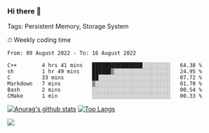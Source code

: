 ### Hi there 👋

Tags: Persistent Memory, Storage System

<!--

[![Anurag's github stats](https://github-readme-stats.vercel.app/api?username=wwyf)](https://github.com/anuraghazra/github-readme-stats)

[![Anurag's github stats](https://github-readme-stats.vercel.app/api?username=wwyf&count_private=true)](https://github.com/anuraghazra/github-readme-stats)


[![Top Langs](https://github-readme-stats.vercel.app/api/top-langs/?username=wwyf&count_private=true&&hide=jupyter%20notebook,html)](https://github.com/anuraghazra/github-readme-stats)



-->


⏱ Weekly coding time

<!--START_SECTION:waka-->

```text
From: 09 August 2022 - To: 16 August 2022

C++        4 hrs 41 mins   ████████████████░░░░░░░░░   64.38 %
sh         1 hr 49 mins    ██████▒░░░░░░░░░░░░░░░░░░   24.95 %
C          33 mins         ██░░░░░░░░░░░░░░░░░░░░░░░   07.72 %
Markdown   7 mins          ▒░░░░░░░░░░░░░░░░░░░░░░░░   01.70 %
Bash       2 mins          ░░░░░░░░░░░░░░░░░░░░░░░░░   00.54 %
CMake      1 min           ░░░░░░░░░░░░░░░░░░░░░░░░░   00.33 %
```

<!--END_SECTION:waka-->



[![Anurag's github stats](https://github-readme-stats.vercel.app/api?username=wwyf&count_private=true&show_icons=true&hide_border=true)](https://github.com/anuraghazra/github-readme-stats) [![Top Langs](https://github-readme-stats.vercel.app/api/top-langs/?username=wwyf&count_private=true&hide=jupyter%20notebook,html,OpenEdge%20ABL&langs_count=10&layout=compact&hide_border=true)](https://github.com/anuraghazra/github-readme-stats)

<!--

[![willianrod's wakatime stats](https://github-readme-stats.vercel.app/api/wakatime?username=wwyf)](https://github.com/anuraghazra/github-readme-stats)


-->

![](https://hit.yhype.me/github/profile?user_id=23121291)
